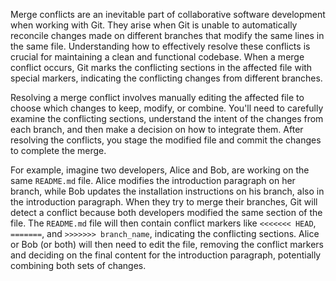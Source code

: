 Merge conflicts are an inevitable part of collaborative software development when working with Git. They arise when Git is unable to automatically reconcile changes made on different branches that modify the same lines in the same file. Understanding how to effectively resolve these conflicts is crucial for maintaining a clean and functional codebase. When a merge conflict occurs, Git marks the conflicting sections in the affected file with special markers, indicating the conflicting changes from different branches.

Resolving a merge conflict involves manually editing the affected file to choose which changes to keep, modify, or combine. You'll need to carefully examine the conflicting sections, understand the intent of the changes from each branch, and then make a decision on how to integrate them. After resolving the conflicts, you stage the modified file and commit the changes to complete the merge.

For example, imagine two developers, Alice and Bob, are working on the same `README.md` file. Alice modifies the introduction paragraph on her branch, while Bob updates the installation instructions on his branch, also in the introduction paragraph. When they try to merge their branches, Git will detect a conflict because both developers modified the same section of the file. The `README.md` file will then contain conflict markers like `<<<<<<< HEAD`, `=======`, and `>>>>>>> branch_name`, indicating the conflicting sections. Alice or Bob (or both) will then need to edit the file, removing the conflict markers and deciding on the final content for the introduction paragraph, potentially combining both sets of changes.